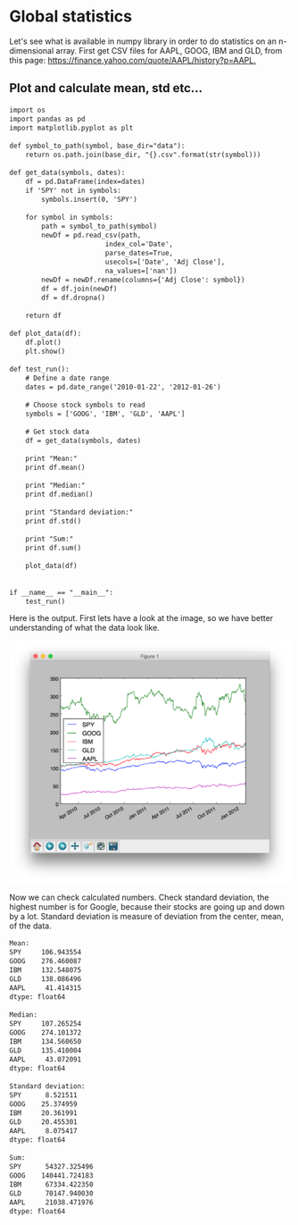 # Global statistics

Let's see what is available in numpy library in order to do statistics on an n-dimensional array. First get CSV files for AAPL, GOOG, IBM and GLD, from this page: [https://finance.yahoo.com/quote/AAPL/history?p=AAPL. ](https://finance.yahoo.com/quote/AAPL/history?p=AAPL)

## Plot and calculate mean, std etc...

```
import os
import pandas as pd
import matplotlib.pyplot as plt

def symbol_to_path(symbol, base_dir="data"):
    return os.path.join(base_dir, "{}.csv".format(str(symbol)))

def get_data(symbols, dates):
    df = pd.DataFrame(index=dates)
    if 'SPY' not in symbols:
        symbols.insert(0, 'SPY')

    for symbol in symbols:
        path = symbol_to_path(symbol)
        newDf = pd.read_csv(path,
                        index_col='Date',
                        parse_dates=True,
                        usecols=['Date', 'Adj Close'],
                        na_values=['nan'])
        newDf = newDf.rename(columns={'Adj Close': symbol})
        df = df.join(newDf)
        df = df.dropna()

    return df

def plot_data(df):
    df.plot()
    plt.show()

def test_run():
    # Define a date range
    dates = pd.date_range('2010-01-22', '2012-01-26')

    # Choose stock symbols to read
    symbols = ['GOOG', 'IBM', 'GLD', 'AAPL']

    # Get stock data
    df = get_data(symbols, dates)

    print "Mean:"
    print df.mean()

    print "Median:"
    print df.median()

    print "Standard deviation:"
    print df.std()

    print "Sum:"
    print df.sum()

    plot_data(df)


if __name__ == "__main__":
    test_run()
```

Here is the output. First lets have a look at the image, so we have better understanding of what the data look like.

![](/assets/glob_stats_chart1.png)

Now we can check calculated numbers. Check standard deviation, the highest number is for Google, because their stocks are going up and down by a lot. Standard deviation is measure of deviation from the center, mean, of the data.

```
Mean:
SPY     106.943554
GOOG    276.460087
IBM     132.548075
GLD     138.086496
AAPL     41.414315
dtype: float64

Median:
SPY     107.265254
GOOG    274.101372
IBM     134.560650
GLD     135.410004
AAPL     43.072091
dtype: float64

Standard deviation:
SPY      8.521511
GOOG    25.374959
IBM     20.361991
GLD     20.455301
AAPL     8.075417
dtype: float64

Sum:
SPY      54327.325496
GOOG    140441.724183
IBM      67334.422350
GLD      70147.940030
AAPL     21038.471976
dtype: float64
```



